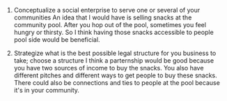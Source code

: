 1. Conceptualize a social enterprise to serve one or several of your communities
An idea that I would have is selling snacks at the community pool. After you hop out of the pool, sometimes you feel hungry or thirsty. So I think having those snacks accessible to people pool side would be beneficial. 


2. Strategize what is the best possible legal structure for you business to take; choose a structure
I think a parternship would be good because you have two sources of income to buy the snacks. You also have different pitches and different ways to get people to buy these snacks. There could also be connections and ties to people at the pool because it's in your community.